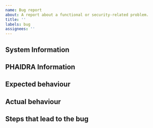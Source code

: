 ```yaml
---
name: Bug report
about: A report about a functional or security-related problem.
title: ''
labels: bug
assignees: ''
---
```


## System Information

<!-- Please tell us which OS and docker versions you are using -->

## PHAIDRA Information

<!-- Please tell us which version (commit, release tag) of PHAIDRA you are using  -->

## Expected behaviour

<!-- Please tell us how you expect things to work -->

## Actual behaviour

<!-- Please tell us what things actually do -->

## Steps that lead to the bug

<!-- Please tell us the steps needed to produce the bug -->
